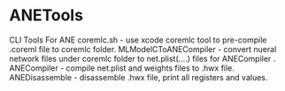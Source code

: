 # ANETools
CLI Tools For ANE
coremlc.sh - use xcode coremlc tool to pre-compile .coreml file to coremlc folder.
MLModelCToANECompiler - convert nueral network files under coremlc folder to net.plist(....) files for ANECompiler .
ANECompiler - compile net.plist and weights files to .hwx file.
ANEDisassemble - disassemble .hwx file, print all registers and values.
